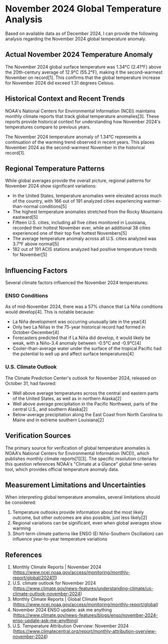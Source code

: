 # November 2024 Global Temperature Analysis

Based on available data as of December 2024, I can provide the following analysis regarding the November 2024 global temperature anomaly.

## Actual November 2024 Temperature Anomaly

The November 2024 global surface temperature was 1.34°C (2.41°F) above the 20th-century average of 12.9°C (55.2°F), making it the second-warmest November on record[1]. This confirms that the global temperature increase for November 2024 did exceed 1.31 degrees Celsius.

## Historical Context and Recent Trends

NOAA's National Centers for Environmental Information (NCEI) maintains monthly climate reports that track global temperature anomalies[3]. These reports provide historical context for understanding how November 2024's temperatures compare to previous years.

The November 2024 temperature anomaly of 1.34°C represents a continuation of the warming trend observed in recent years. This places November 2024 as the second-warmest November in the historical record[1].

## Regional Temperature Patterns

While global averages provide the overall picture, regional patterns for November 2024 show significant variations:

- In the United States, temperature anomalies were elevated across much of the country, with 166 out of 191 analyzed cities experiencing warmer-than-normal conditions[5]
- The highest temperature anomalies stretched from the Rocky Mountains eastward[5]
- Fifteen U.S. cities, including all five cities monitored in Louisiana, recorded their hottest November ever, while an additional 38 cities experienced one of their top five hottest Novembers[5]
- The average temperature anomaly across all U.S. cities analyzed was 3.7°F above normal[5]
- 182 out of 191 ACIS stations analyzed had positive temperature trends for November[5]

## Influencing Factors

Several climate factors influenced the November 2024 temperatures:

### ENSO Conditions
As of mid-November 2024, there was a 57% chance that La Niña conditions would develop[4]. This is notable because:

- La Niña development was occurring unusually late in the year[4]
- Only two La Niñas in the 75-year historical record had formed in October-December[4]
- Forecasters predicted that if La Niña did develop, it would likely be weak, with a Niño-3.4 anomaly between -0.5°C and -0.9°C[4]
- Cooler-than-average water under the surface of the tropical Pacific had the potential to well up and affect surface temperatures[4]

### U.S. Climate Outlook
The Climate Prediction Center's outlook for November 2024, released on October 31, had favored:

- Well above average temperatures across the central and eastern parts of the United States, as well as in northern Alaska[2]
- Well above average precipitation in the Pacific Northwest, parts of the central U.S., and southern Alaska[2]
- Below-average precipitation along the East Coast from North Carolina to Maine and in extreme southern Louisiana[2]

## Verification Sources

The primary source for verification of global temperature anomalies is NOAA's National Centers for Environmental Information (NCEI), which publishes monthly climate reports[1][3]. The specific resolution criteria for this question references NOAA's "Climate at a Glance" global time-series tool, which provides official temperature anomaly data.

## Measurement Limitations and Uncertainties

When interpreting global temperature anomalies, several limitations should be considered:

1. Temperature outlooks provide information about the most likely outcome, but other outcomes are also possible, just less likely[2]
2. Regional variations can be significant, even when global averages show warming
3. Short-term climate patterns like ENSO (El Niño-Southern Oscillation) can influence year-to-year temperature variations

## References

1. Monthly Climate Reports | November 2024 (https://www.ncei.noaa.gov/access/monitoring/monthly-report/global/202411)
2. U.S. climate outlook for November 2024 (https://www.climate.gov/news-features/understanding-climate/us-climate-outlook-november-2024)
3. Monthly Climate Reports | Global Climate Report (https://www.ncei.noaa.gov/access/monitoring/monthly-report/global)
4. November 2024 ENSO update: ask me anything (https://www.climate.gov/news-features/blogs/enso/november-2024-enso-update-ask-me-anything)
5. U.S. Temperature Attribution Overview: November 2024 (https://www.climatecentral.org/report/monthly-attribution-overview-november-2024)